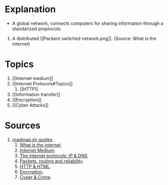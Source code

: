 # Explanation
- A global network, connects computers for sharing information through a standarized proptocols.
1. A distributed [[Packent switched network.png]]. (Source: What is the internet)
# Topics
1. [[Internet medium]]
2. [[Internet Protocols#Topics]]
	1. [[HTTP]]
3. [[Information transfer]]
4. [[Encryption]]
5. [[Cyber Attacks]]
# Sources
1. [roadmap.sh guides](https://roadmap.sh/guides/what-is-internet)
	1. [What is the internet](https://www.youtube.com/watch?v=Dxcc6ycZ73M&t=224s).
	2. [Internet Medium](https://youtu.be/ZhEf7e4kopM).
	3. [The internet protocols: IP & DNS](https://youtu.be/5o8CwafCxnU).
	4. [Packets, routing and reliability](https://youtu.be/AYdF7b3nMto).
	5. [HTTP & HTML](https://youtu.be/kBXQZMmiA4s).
	6. [Encryption](https://youtu.be/ZghMPWGXexs).
	7. [Cyper & Crime](https://youtu.be/AuYNXgO_f3Y).
